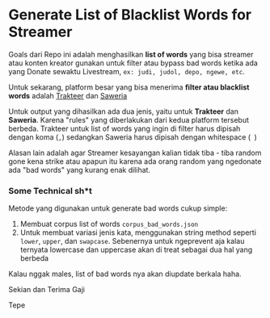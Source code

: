 # Generate List of Blacklist Words for Streamer

Goals dari Repo ini adalah menghasilkan **list of words** yang bisa streamer atau konten kreator gunakan untuk filter atau bypass bad words ketika ada yang Donate sewaktu Livestream, `ex: judi, judol, depo, ngewe, etc`.

Untuk sekarang, platform besar yang bisa menerima **filter atau blacklist words** adalah [Trakteer](https://trakteer.id/) dan [Saweria](https://saweria.co/)

Untuk output yang dihasilkan ada dua jenis, yaitu untuk **Trakteer** dan **Saweria**. Karena "rules" yang diberlakukan dari kedua platform tersebut berbeda. Trakteer untuk list of words yang ingin di filter harus dipisah dengan koma (`,`) sedangkan Saweria harus dipisah dengan whitespace (` `)

Alasan lain adalah agar Streamer kesayangan kalian tidak tiba - tiba random gone kena strike atau apapun itu karena ada orang random yang ngedonate ada "bad words" yang kurang enak dilihat.

### Some Technical sh*t

Metode yang digunakan untuk generate bad words cukup simple:
1. Membuat corpus list of words `corpus_bad_words.json`
2. Untuk membuat variasi jenis kata, menggunakan string method seperti `lower`, `upper`, dan `swapcase`. Sebenernya untuk ngeprevent aja kalau ternyata lowercase dan uppercase akan di treat sebagai dua hal yang berbeda

Kalau nggak males, list of bad words nya akan diupdate berkala haha.

Sekian dan Terima Gaji

Tepe